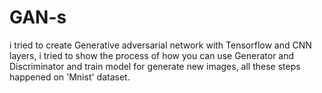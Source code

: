 # GAN-s
i tried to create Generative adversarial network with Tensorflow and CNN‌ layers, i tried to show the process of how you can use Generator and Discriminator and train model for generate new images, all these steps happened on 'Mnist' dataset.
